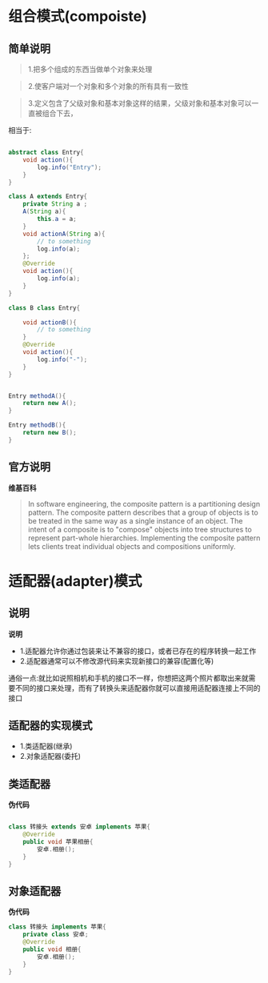 
# 组合模式(compoiste)

## 简单说明



> 1.把多个组成的东西当做单个对象来处理

> 2.使客户端对一个对象和多个对象的所有具有一致性

> 3.定义包含了父级对象和基本对象这样的结果，父级对象和基本对象可以一直被组合下去，

相当于: 

```java

abstract class Entry{
    void action(){
        log.info("Entry");
    }
}

class A extends Entry{
    private String a ;
    A(String a){
        this.a = a;
    }
    void actionA(String a){
        // to something
        log.info(a);
    };
    @Override
    void action(){
        log.info(a);
    }
}

class B class Entry{

    void actionB(){
        // to something
    }
    @Override
    void action(){
        log.info("-");
    }
}


Entry methodA(){
    return new A();
}

Entry methodB(){
    return new B();
}

```


## 官方说明

**维基百科**

> In software engineering, the composite pattern is a partitioning design pattern. The composite pattern describes that a group of objects is to be treated in the same way as a single instance of an object. The intent of a composite is to "compose" objects into tree structures to represent part-whole hierarchies. Implementing the composite pattern lets clients treat individual objects and compositions uniformly.







# 适配器(adapter)模式

## 说明

**说明**
- 1.适配器允许你通过包装来让不兼容的接口，或者已存在的程序转换一起工作
- 2.适配器通常可以不修改源代码来实现新接口的兼容(配置化等)

通俗一点:就比如说照相机和手机的接口不一样，你想把这两个照片都取出来就需要不同的接口来处理，而有了转换头来适配器你就可以直接用适配器连接上不同的接口

## 适配器的实现模式

- 1.类适配器(继承)
- 2.对象适配器(委托)

## 类适配器


**伪代码**

```java

class 转接头 extends 安卓 implements 苹果{
    @Override
    public void 苹果相册{
        安卓.相册();
    }
}

```



## 对象适配器

**伪代码**

```java
class 转接头 implements 苹果{
    private class 安卓;
    @Override
    public void 相册{
        安卓.相册();
    }
}

```



